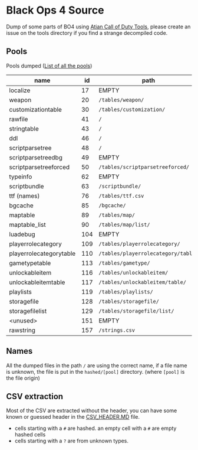# Black Ops 4 Source

Dump of some parts of BO4 using [Atian Call of Duty Tools](https://github.com/ate47/atian-cod-tools), please create an issue on the tools directory if you find a strange decompiled code.

## Pools

Pools dumped ([List of all the pools](https://github.com/ate47/t8-atian-menu/blob/master/docs/notes/xassetpools.csv))

| name                    | id  |        path                         |
|-------------------------|-----|-------------------------------------|
| localize                | 17  | EMPTY                               |
| weapon                  | 20  | `/tables/weapon/`                   |
| customizationtable      | 30  | `/tables/customization/`            |
| rawfile                 | 41  | `/`                                 |
| stringtable             | 43  | `/`                                 |
| ddl                     | 46  | `/`                                 |
| scriptparsetree         | 48  | `/`                                 |
| scriptparsetreedbg      | 49  | EMPTY                               |
| scriptparsetreeforced   | 50  | `/tables/scriptparsetreeforced/`    |
| typeinfo                | 62  | EMPTY                               |
| scriptbundle            | 63  | `/scriptbundle/`                    |
| ttf (names)             | 76  | `/tables/ttf.csv`                   |
| bgcache                 | 85  | `/bgcache/`                         |
| maptable                | 89  | `/tables/map/`                      |
| maptable_list           | 90  | `/tables/map/list/`                 |
| luadebug                | 104 | EMPTY                               |
| playerrolecategory      | 109 | `/tables/playerrolecategory/`       |
| playerrolecategorytable | 110 | `/tables/playerrolecategory/table/` |
| gametypetable           | 113 | `/tables/gametype/`                 |
| unlockableitem          | 116 | `/tables/unlockableitem/`           |
| unlockableitemtable     | 117 | `/tables/unlockableitem/table/`     |
| playlists               | 119 | `/tables/playlists/`                |
| storagefile             | 128 | `/tables/storagefile/`              |
| storagefilelist         | 129 | `/tables/storagefile/list/`         |
| \<unused\>              | 151 | EMPTY                               |
| rawstring               | 157 | `/strings.csv`                      |

## Names

All the dumped files in the path `/` are using the correct name, if a file name is unknown, the file is put in the `hashed/[pool]` directory. (where `[pool]` is the file origin)

## CSV extraction

Most of the CSV are extracted without the header, you can have some known or guessed header in the [CSV_HEADER.MD](CSV_HEADER.MD) file.

- cells starting with a `#` are hashed. an empty cell with a `#` are empty hashed cells
- cells starting with a `?` are from unknown types.
